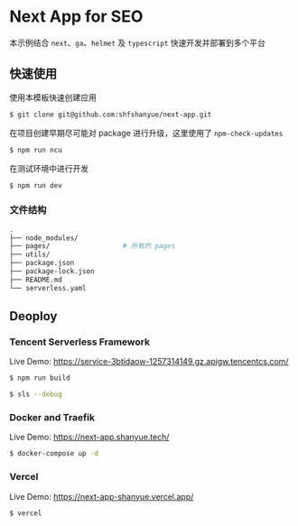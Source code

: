 # Next App for SEO

本示例结合 `next`、`ga`、`helmet` 及 `typescript` 快速开发并部署到多个平台

## 快速使用

使用本模板快速创建应用

``` bash
$ git clone git@github.com:shfshanyue/next-app.git
```

在项目创建早期尽可能对 package 进行升级，这里使用了 `npm-check-updates`

``` bash
$ npm run ncu
```

在测试环境中进行开发

``` bash
$ npm run dev
```

### 文件结构

``` bash
.
├── node_modules/
├── pages/                  # 所有的 pages
├── utils/
├── package.json
├── package-lock.json
├── README.md
└── serverless.yaml
```

## Deoploy

### Tencent Serverless Framework

Live Demo: <https://service-3btidaow-1257314149.gz.apigw.tencentcs.com/>

``` bash
$ npm run build

$ sls --debug
```

### Docker and Traefik

Live Demo: <https://next-app.shanyue.tech/>

``` bash
$ docker-compose up -d
```

### Vercel

Live Demo: <https://next-app-shanyue.vercel.app/>

``` bash
$ vercel
```
